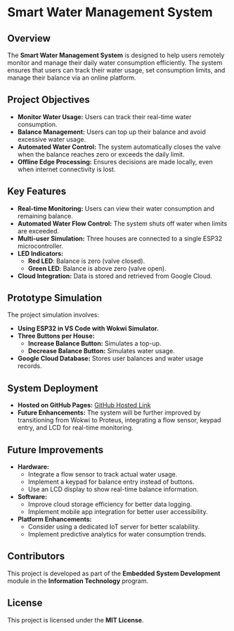 # Smart Water Management System

## Overview
The **Smart Water Management System** is designed to help users remotely monitor and manage their daily water consumption efficiently. The system ensures that users can track their water usage, set consumption limits, and manage their balance via an online platform.

## Project Objectives
- **Monitor Water Usage:** Users can track their real-time water consumption.
- **Balance Management:** Users can top up their balance and avoid excessive water usage.
- **Automated Water Control:** The system automatically closes the valve when the balance reaches zero or exceeds the daily limit.
- **Offline Edge Processing:** Ensures decisions are made locally, even when internet connectivity is lost.

## Key Features
- **Real-time Monitoring:** Users can view their water consumption and remaining balance.
- **Automated Water Flow Control:** The system shuts off water when limits are exceeded.
- **Multi-user Simulation:** Three houses are connected to a single ESP32 microcontroller.
- **LED Indicators:**
  - **Red LED**: Balance is zero (valve closed).
  - **Green LED**: Balance is above zero (valve open).
- **Cloud Integration:** Data is stored and retrieved from Google Cloud.

## Prototype Simulation
The project simulation involves:
- **Using ESP32 in VS Code with Wokwi Simulator.**
- **Three Buttons per House:**
  - **Increase Balance Button:** Simulates a top-up.
  - **Decrease Balance Button:** Simulates water usage.
- **Google Cloud Database:** Stores user balances and water usage records.

## System Deployment
- **Hosted on GitHub Pages:** [GitHub Hosted Link](https://shalom987.github.io/Exam-embedded-24RP02680/)
- **Future Enhancements:** The system will be further improved by transitioning from Wokwi to Proteus, integrating a flow sensor, keypad entry, and LCD for real-time monitoring.

## Future Improvements
- **Hardware:**
  - Integrate a flow sensor to track actual water usage.
  - Implement a keypad for balance entry instead of buttons.
  - Use an LCD display to show real-time balance information.
- **Software:**
  - Improve cloud storage efficiency for better data logging.
  - Implement mobile app integration for better user accessibility.
- **Platform Enhancements:**
  - Consider using a dedicated IoT server for better scalability.
  - Implement predictive analytics for water consumption trends.

## Contributors
This project is developed as part of the **Embedded System Development** module in the **Information Technology** program.

## License
This project is licensed under the **MIT License**.

